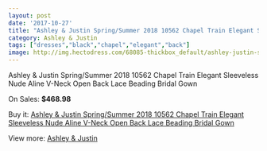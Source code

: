 ```yaml
---
layout: post
date: '2017-10-27'
title: "Ashley & Justin Spring/Summer 2018 10562 Chapel Train Elegant Sleeveless Nude Aline V-Neck Open Back Lace Beading Bridal Gown"
category: Ashley & Justin
tags: ["dresses","black","chapel","elegant","back"]
image: http://img.hectodress.com/68085-thickbox_default/ashley-justin-spring-summer-2018-10562-chapel-train-elegant-sleeveless-nude-aline-v-neck-open-back-lace-beading-bridal-gown.jpg
---
```

Ashley & Justin Spring/Summer 2018 10562 Chapel Train Elegant Sleeveless Nude Aline V-Neck Open Back Lace Beading Bridal Gown

On Sales: **$468.98**
<a href="https://www.hectodress.com/ashley-justin/21588-ashley-justin-spring-summer-2018-10562-chapel-train-elegant-sleeveless-nude-aline-v-neck-open-back-lace-beading-bridal-gown.html"><amp-img layout="responsive" width="600" height="600" src="//img.hectodress.com/68085-thickbox_default/ashley-justin-spring-summer-2018-10562-chapel-train-elegant-sleeveless-nude-aline-v-neck-open-back-lace-beading-bridal-gown.jpg" alt="Ashley & Justin Spring/Summer 2018 10562 Chapel Train Elegant Sleeveless Nude Aline V-Neck Open Back Lace Beading Bridal Gown 0" /></a>
<a href="https://www.hectodress.com/ashley-justin/21588-ashley-justin-spring-summer-2018-10562-chapel-train-elegant-sleeveless-nude-aline-v-neck-open-back-lace-beading-bridal-gown.html"><amp-img layout="responsive" width="600" height="600" src="//img.hectodress.com/68090-thickbox_default/ashley-justin-spring-summer-2018-10562-chapel-train-elegant-sleeveless-nude-aline-v-neck-open-back-lace-beading-bridal-gown.jpg" alt="Ashley & Justin Spring/Summer 2018 10562 Chapel Train Elegant Sleeveless Nude Aline V-Neck Open Back Lace Beading Bridal Gown 1" /></a>
<a href="https://www.hectodress.com/ashley-justin/21588-ashley-justin-spring-summer-2018-10562-chapel-train-elegant-sleeveless-nude-aline-v-neck-open-back-lace-beading-bridal-gown.html"><amp-img layout="responsive" width="600" height="600" src="//img.hectodress.com/68089-thickbox_default/ashley-justin-spring-summer-2018-10562-chapel-train-elegant-sleeveless-nude-aline-v-neck-open-back-lace-beading-bridal-gown.jpg" alt="Ashley & Justin Spring/Summer 2018 10562 Chapel Train Elegant Sleeveless Nude Aline V-Neck Open Back Lace Beading Bridal Gown 2" /></a>
<a href="https://www.hectodress.com/ashley-justin/21588-ashley-justin-spring-summer-2018-10562-chapel-train-elegant-sleeveless-nude-aline-v-neck-open-back-lace-beading-bridal-gown.html"><amp-img layout="responsive" width="600" height="600" src="//img.hectodress.com/68088-thickbox_default/ashley-justin-spring-summer-2018-10562-chapel-train-elegant-sleeveless-nude-aline-v-neck-open-back-lace-beading-bridal-gown.jpg" alt="Ashley & Justin Spring/Summer 2018 10562 Chapel Train Elegant Sleeveless Nude Aline V-Neck Open Back Lace Beading Bridal Gown 3" /></a>
<a href="https://www.hectodress.com/ashley-justin/21588-ashley-justin-spring-summer-2018-10562-chapel-train-elegant-sleeveless-nude-aline-v-neck-open-back-lace-beading-bridal-gown.html"><amp-img layout="responsive" width="600" height="600" src="//img.hectodress.com/68087-thickbox_default/ashley-justin-spring-summer-2018-10562-chapel-train-elegant-sleeveless-nude-aline-v-neck-open-back-lace-beading-bridal-gown.jpg" alt="Ashley & Justin Spring/Summer 2018 10562 Chapel Train Elegant Sleeveless Nude Aline V-Neck Open Back Lace Beading Bridal Gown 4" /></a>
<a href="https://www.hectodress.com/ashley-justin/21588-ashley-justin-spring-summer-2018-10562-chapel-train-elegant-sleeveless-nude-aline-v-neck-open-back-lace-beading-bridal-gown.html"><amp-img layout="responsive" width="600" height="600" src="//img.hectodress.com/68086-thickbox_default/ashley-justin-spring-summer-2018-10562-chapel-train-elegant-sleeveless-nude-aline-v-neck-open-back-lace-beading-bridal-gown.jpg" alt="Ashley & Justin Spring/Summer 2018 10562 Chapel Train Elegant Sleeveless Nude Aline V-Neck Open Back Lace Beading Bridal Gown 5" /></a>

Buy it: [Ashley & Justin Spring/Summer 2018 10562 Chapel Train Elegant Sleeveless Nude Aline V-Neck Open Back Lace Beading Bridal Gown](https://www.hectodress.com/ashley-justin/21588-ashley-justin-spring-summer-2018-10562-chapel-train-elegant-sleeveless-nude-aline-v-neck-open-back-lace-beading-bridal-gown.html "Ashley & Justin Spring/Summer 2018 10562 Chapel Train Elegant Sleeveless Nude Aline V-Neck Open Back Lace Beading Bridal Gown")

View more: [Ashley & Justin](https://www.hectodress.com/394-ashley-justin "Ashley & Justin")